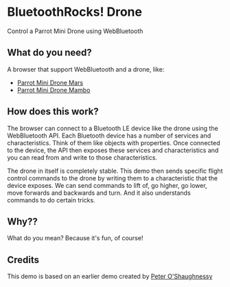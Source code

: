 # BluetoothRocks! Drone
Control a Parrot Mini Drone using WebBluetooth


## What do you need?

A browser that support WebBluetooth and a drone, like:

- [Parrot Mini Drone Mars](https://www.parrot.com/eu/minidrones/parrot-airborne-cargo-mars#parrot-airborne-cargo-mars)
- [Parrot Mini Drone Mambo](https://www.parrot.com/eu/minidrones/parrot-mambo-mission#parrot-mambo-mission)


## How does this work?

The browser can connect to a Bluetooth LE device like the drone using the WebBluetooth API. Each Bluetooth device has a number of services and characteristics. Think of them like objects with properties. Once connected to the device, the API then exposes these services and characteristics and you can read from and write to those characteristics. 

The drone in itself is completely stable. This demo then sends specific flight control commands to the drone by writing them to a characteristic that the device exposes. We can send commands to lift of, go higher, go lower, move forwards and backwards and turn. And it also understands commands to do certain tricks.


## Why??

What do you mean? Because it's fun, of course!


## Credits

This demo is based on an earlier demo created by [Peter O'Shaughnessy](https://github.com/poshaughnessy/web-bluetooth-parrot-drone)